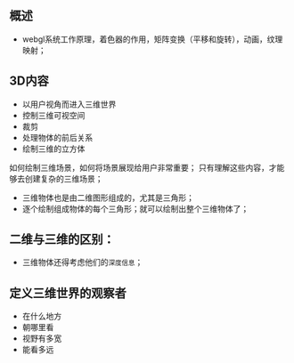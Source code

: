 ## 概述

* webgl系统工作原理，着色器的作用，矩阵变换（平移和旋转），动画，纹理映射；

## 3D内容

* 以用户视角而进入三维世界
* 控制三维可视空间
* 裁剪
* 处理物体的前后关系
* 绘制三维的立方体

如何绘制三维场景，如何将场景展现给用户非常重要；
只有理解这些内容，才能够去创建复杂的三维场景；

* 三维物体也是由二维图形组成的，尤其是三角形；
* 逐个绘制组成物体的每个三角形；就可以绘制出整个三维物体了；

## 二维与三维的区别：

* 三维物体还得考虑他们的`深度信息`；

## 定义三维世界的观察者

* 在什么地方
* 朝哪里看
* 视野有多宽
* 能看多远
